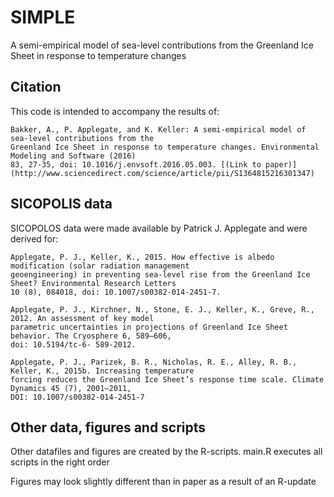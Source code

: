 # SIMPLE
A semi-empirical model of sea-level contributions from the Greenland Ice Sheet in response to temperature changes

## Citation

This code is intended to accompany the results of:

    Bakker, A., P. Applegate, and K. Keller: A semi-empirical model of sea-level contributions from the 
    Greenland Ice Sheet in response to temperature changes. Environmental Modeling and Software (2016) 
    83, 27-35, doi: 10.1016/j.envsoft.2016.05.003. [(Link to paper)](http://www.sciencedirect.com/science/article/pii/S1364815216301347)

## SICOPOLIS data
SICOPOLOS data were made available by Patrick J. Applegate and were derived for:

    Applegate, P. J., Keller, K., 2015. How effective is albedo modification (solar radiation management 
    geoengineering) in preventing sea-level rise from the Greenland Ice Sheet? Environmental Research Letters 
    10 (8), 084018, doi: 10.1007/s00382-014-2451-7.

    Applegate, P. J., Kirchner, N., Stone, E. J., Keller, K., Greve, R., 2012. An assessment of key model 
    parametric uncertainties in projections of Greenland Ice Sheet behavior. The Cryosphere 6, 589–606, 
    doi: 10.5194/tc-6- 589-2012.

    Applegate, P. J., Parizek, B. R., Nicholas, R. E., Alley, R. B., Keller, K., 2015b. Increasing temperature 
    forcing reduces the Greenland Ice Sheet’s response time scale. Climate Dynamics 45 (7), 2001–2011, 
    DOI: 10.1007/s00382-014-2451-7

## Other data, figures and scripts
Other datafiles and figures are created by the R-scripts.
main.R executes all scripts in the right order

Figures may look slightly different than in paper as a result of an R-update
